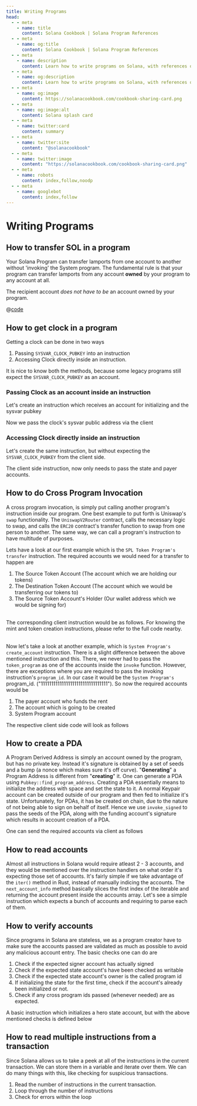 ```yaml
---
title: Writing Programs
head:
  - - meta
    - name: title
      content: Solana Cookbook | Solana Program References
  - - meta
    - name: og:title
      content: Solana Cookbook | Solana Program References
  - - meta
    - name: description
      content: Learn how to write programs on Solana, with references on cross program invocation, reading accounts, and more
  - - meta
    - name: og:description
      content: Learn how to write programs on Solana, with references on cross program invocation, reading accounts, and more
  - - meta
    - name: og:image
      content: https://solanacookbook.com/cookbook-sharing-card.png
  - - meta
    - name: og:image:alt
      content: Solana splash card
  - - meta
    - name: twitter:card
      content: summary
  - - meta
    - name: twitter:site
      content: "@solanacookbook"
  - - meta
    - name: twitter:image
      content: "https://solanacookbook.com/cookbook-sharing-card.png"
  - - meta
    - name: robots
      content: index,follow,noodp
  - - meta
    - name: googlebot
      content: index,follow
---
```


# Writing Programs

## How to transfer SOL in a program

Your Solana Program can transfer lamports from one account to another
without 'invoking' the System program. The fundamental rule is that
your program can transfer lamports from any account **owned** by your program
to any account at all.

The recipient account *does not have to be* an account owned by your program.

<CodeGroup>
  <CodeGroupItem title="Program">

@[code](@/code/programs/transferring-lamports/transferring-lamports.rs)

  </CodeGroupItem>
</CodeGroup>

## How to get clock in a program

Getting a clock can be done in two ways

1. Passing `SYSVAR_CLOCK_PUBKEY` into an instruction
2. Accessing Clock directly inside an instruction.

It is nice to know both the methods, because some legacy programs still expect the `SYSVAR_CLOCK_PUBKEY` as an account.

### Passing Clock as an account inside an instruction

Let's create an instruction which receives an account for initializing and the sysvar pubkey

<SolanaCodeGroup>
  <SolanaCodeGroupItem title="Rust" active>

  <template v-slot:default>

@[code](@/code/programs/get-clock/method-one/program/src/lib.rs)

  </template>

  <template v-slot:preview>

@[code](@/code/programs/get-clock/method-one/program/src/lib.preview.rs)

  </template>

  </SolanaCodeGroupItem>
</SolanaCodeGroup>

Now we pass the clock's sysvar public address via the client

<SolanaCodeGroup>
  <SolanaCodeGroupItem title="TS" active>

  <template v-slot:default>

@[code](@/code/programs/get-clock/method-one/client/main.en.ts)

  </template>

  <template v-slot:preview>

@[code](@/code/programs/get-clock/method-one/client/main.preview.en.ts)

  </template>

  </SolanaCodeGroupItem>
</SolanaCodeGroup>

### Accessing Clock directly inside an instruction

Let's create the same instruction, but without expecting the `SYSVAR_CLOCK_PUBKEY` from the client side.

<SolanaCodeGroup>
  <SolanaCodeGroupItem title="Rust" active>

  <template v-slot:default>

@[code](@/code/programs/get-clock/method-two/program/src/lib.rs)

  </template>

  <template v-slot:preview>

@[code](@/code/programs/get-clock/method-two/program/src/lib.preview.rs)

  </template>

  </SolanaCodeGroupItem>
</SolanaCodeGroup>

The client side instruction, now only needs to pass the state and payer accounts.

<SolanaCodeGroup>
  <SolanaCodeGroupItem title="TS" active>

  <template v-slot:default>

@[code](@/code/programs/get-clock/method-two/client/main.en.ts)

  </template>

  <template v-slot:preview>

@[code](@/code/programs/get-clock/method-two/client/main.preview.en.ts)

  </template>

  </SolanaCodeGroupItem>
</SolanaCodeGroup>

## How to do Cross Program Invocation

A cross program invocation, is simply put calling another program's instruction inside our program. One best example to put forth is Uniswap's `swap` functionality. The `UniswapV2Router` contract, calls the necessary logic to swap, and calls the `ERC20` contract's transfer function to swap from one person to another. The same way, we can call a program's instruction to have multitude of purposes.

Lets have a look at our first example which is the `SPL Token Program's transfer` instruction. The required accounts we would need for a transfer to happen are

1. The Source Token Account (The account which we are holding our tokens)
2. The Destination Token Account (The account which we would be transferring our tokens to)
3. The Source Token Account's Holder (Our wallet address which we would be signing for)

<SolanaCodeGroup>
  <SolanaCodeGroupItem title="Rust" active>

  <template v-slot:default>

@[code](@/code/programs/cpi-transfer/program/src/lib.rs)

  </template>

  <template v-slot:preview>

@[code](@/code/programs/cpi-transfer/program/src/lib.preview.rs)

  </template>

  </SolanaCodeGroupItem>
</SolanaCodeGroup>
<br />
The corresponding client instruction would be as follows. For knowing the mint and token creation instructions, please refer to the full code nearby.
<br />
<br />
<SolanaCodeGroup>
  <SolanaCodeGroupItem title="TS" active>

  <template v-slot:default>

@[code](@/code/programs/cpi-transfer/client/main.en.ts)

  </template>

  <template v-slot:preview>

@[code](@/code/programs/cpi-transfer/client/main.preview.en.ts)

  </template>

  </SolanaCodeGroupItem>
</SolanaCodeGroup>

Now let's take a look at another example, which is `System Program's create_account` instruction. There is a slight difference between the above mentioned instruction and this. There, we never had to pass the `token_program` as one of the accounts inside the `invoke` function. However, there are exceptions where you are required to pass the invoking instruction's `program_id`. In our case it would be the `System Program's` program_id. ("11111111111111111111111111111111"). So now the required accounts would be

1. The payer account who funds the rent
2. The account which is going to be created
3. System Program account

<SolanaCodeGroup>
  <SolanaCodeGroupItem title="Rust" active>

  <template v-slot:default>

@[code](@/code/programs/cpi-transfer/program-system/src/lib.rs)

  </template>

  <template v-slot:preview>

@[code](@/code/programs/cpi-transfer/program-system/src/lib.preview.rs)

  </template>

  </SolanaCodeGroupItem>
</SolanaCodeGroup>

The respective client side code will look as follows

<SolanaCodeGroup>
  <SolanaCodeGroupItem title="TS" active>

  <template v-slot:default>

@[code](@/code/programs/cpi-transfer/client-system/main.en.ts)

  </template>

  <template v-slot:preview>

@[code](@/code/programs/cpi-transfer/client-system/main.preview.en.ts)

  </template>

  </SolanaCodeGroupItem>
</SolanaCodeGroup>

## How to create a PDA

A Program Derived Address is simply an account owned by the program, but has no private key. Instead it's signature is obtained by a set of seeds and a bump (a nonce which makes sure it's off curve). "**Generating**" a Program Address is different from "**creating**" it. One can generate a PDA using `Pubkey::find_program_address`. Creating a PDA essentially means to initialize the address with space and set the state to it. A normal Keypair account can be created outside of our program and then fed to initialize it's state. Unfortunately, for PDAs, it has be created on chain, due to the nature of not being able to sign on behalf of itself. Hence we use `invoke_signed` to pass the seeds of the PDA, along with the funding account's signature which results in account creation of a PDA.

<SolanaCodeGroup>
  <SolanaCodeGroupItem title="Rust" active>

  <template v-slot:default>

@[code](@/code/programs/create-pda/program/src/lib.rs)

  </template>

  <template v-slot:preview>

@[code](@/code/programs/create-pda/program/src/lib.preview.rs)

  </template>

  </SolanaCodeGroupItem>
</SolanaCodeGroup>

One can send the required accounts via client as follows

<SolanaCodeGroup>
  <SolanaCodeGroupItem title="TS" active>

  <template v-slot:default>

@[code](@/code/programs/create-pda/client/main.en.ts)

  </template>

  <template v-slot:preview>

@[code](@/code/programs/create-pda/client/main.preview.en.ts)

  </template>

  </SolanaCodeGroupItem>
</SolanaCodeGroup>

## How to read accounts

Almost all instructions in Solana would require atleast 2 - 3 accounts, and they would be mentioned over the instruction handlers on what order it's expecting those set of accounts. It's fairly simple if we take advantage of the `iter()` method in Rust, instead of manually indicing the accounts. The `next_account_info` method basically slices the first index of the iterable and returning the account present inside the accounts array. Let's see a simple instruction which expects a bunch of accounts and requiring to parse each of them.

<SolanaCodeGroup>
  <SolanaCodeGroupItem title="Rust" active>

  <template v-slot:default>

@[code](@/code/programs/read-account/program/src/lib.rs)

  </template>

  <template v-slot:preview>

@[code](@/code/programs/read-account/program/src/lib.preview.rs)

  </template>

  </SolanaCodeGroupItem>
</SolanaCodeGroup>

## How to verify accounts

Since programs in Solana are stateless, we as a program creator have to make sure the accounts passed are validated as much as possible to avoid any malicious account entry. The basic checks one can do are

1. Check if the expected signer account has actually signed
2. Check if the expected state account's have been checked as writable
3. Check if the expected state account's owner is the called program id
4. If initializing the state for the first time, check if the account's already been initialized or not.
5. Check if any cross program ids passed (whenever needed) are as expected.

A basic instruction which initializes a hero state account, but with the above mentioned checks is defined below

<SolanaCodeGroup>
  <SolanaCodeGroupItem title="Rust" active>

  <template v-slot:default>

@[code](@/code/programs/verify-account/program/src/lib.rs)

  </template>

  <template v-slot:preview>

@[code](@/code/programs/verify-account/program/src/lib.preview.rs)

  </template>

  </SolanaCodeGroupItem>
</SolanaCodeGroup>

## How to read multiple instructions from a transaction

Since Solana allows us to take a peek at all of the instructions in the current transaction. We can store them in a variable and 
iterate over them. We can do many things with this, like checking for suspicious transactions. 

1. Read the number of instructions in the current transaction.
2. Loop through the number of instructions
3. Check for errors within the loop

<SolanaCodeGroup>
  <SolanaCodeGroupItem title="Rust" active>

  <template v-slot:default>

@[code](@/code/programs/read-multiple-instructions/program/lib.rs)

  </template>

  <template v-slot:preview>
  
@[code](@/code/programs/read-multiple-instructions/program/lib.preview.rs)

  </template>

  </SolanaCodeGroupItem>
</SolanaCodeGroup>

